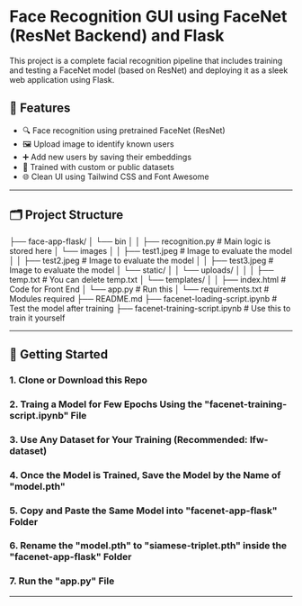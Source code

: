 # Face Recognition GUI using FaceNet (ResNet Backend) and Flask

This project is a complete facial recognition pipeline that includes training and testing a FaceNet model (based on ResNet) and deploying it as a sleek web application using Flask.

## 📌 Features

- 🔍 Face recognition using pretrained FaceNet (ResNet)
- 🖼️ Upload image to identify known users
- ➕ Add new users by saving their embeddings
- 🧠 Trained with custom or public datasets
- 🌐 Clean UI using Tailwind CSS and Font Awesome

---

## 🗂️ Project Structure

├── face-app-flask/
│ └── bin
│ │ ├── recognition.py              # Main logic is stored here
│ └── images
│ │ ├── test1.jpeg                  # Image to evaluate the model
│ │ ├── test2.jpeg                  # Image to evaluate the model
│ │ ├── test3.jpeg                  # Image to evaluate the model
│ └── static/
│ │ └── uploads/
│ │ │ ├── temp.txt                  # You can delete temp.txt
│ └── templates/
│ │ ├── index.html                  # Code for Front End
│ └── app.py                        # Run this
│ └── requirements.txt              # Modules required
├── README.md
├── facenet-loading-script.ipynb    # Test the model after training
├── facenet-training-script.ipynb   # Use this to train it yourself

---

## 🚀 Getting Started

### 1. Clone or Download this Repo
### 2. Traing a Model for Few Epochs Using the "facenet-training-script.ipynb" File
### 3. Use Any Dataset for Your Training (Recommended: lfw-dataset)
### 4. Once the Model is Trained, Save the Model by the Name of "model.pth"
### 5. Copy and Paste the Same Model into "facenet-app-flask" Folder
### 6. Rename the "model.pth" to "siamese-triplet.pth" inside the "facenet-app-flask" Folder
### 7. Run the "app.py" File

---
